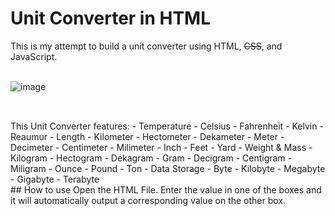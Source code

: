 # Unit Converter in HTML
This is my attempt to build a unit converter using HTML, ~~CSS~~, and JavaScript.  
<br>

![image](https://github.com/user-attachments/assets/62ceb09f-8d5b-441e-afd0-64ffa9db93b1)
<br>
##
<br>
This Unit Converter features:  
- Temperature  
  - Celsius  
  - Fahrenheit  
  - Kelvin  
  - Reaumur  
- Length  
  - Kilometer  
  - Hectometer  
  - Dekameter  
  - Meter  
  - Decimeter  
  - Centimeter  
  - Milimeter  
  - Inch  
  - Feet  
  - Yard  
- Weight & Mass  
  - Kilogram  
  - Hectogram  
  - Dekagram  
  - Gram  
  - Decigram  
  - Centigram  
  - Miligram  
  - Ounce  
  - Pound  
  - Ton  
- Data Storage  
  - Byte  
  - Kilobyte  
  - Megabyte  
  - Gigabyte  
  - Terabyte  
<br>  
## How to use
Open the HTML File.  
Enter the value in one of the boxes and it will automatically output a corresponding value on the other box.  
